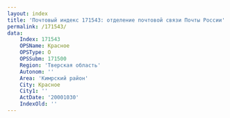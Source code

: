 ```yaml
---
layout: index
title: 'Почтовый индекс 171543: отделение почтовой связи Почты России'
permalink: /171543/
data:
    Index: 171543
    OPSName: Красное
    OPSType: О
    OPSSubm: 171500
    Region: 'Тверская область'
    Autonom: ''
    Area: 'Кимрский район'
    City: Красное
    City1: ''
    ActDate: '20001030'
    IndexOld: ''
---
```

